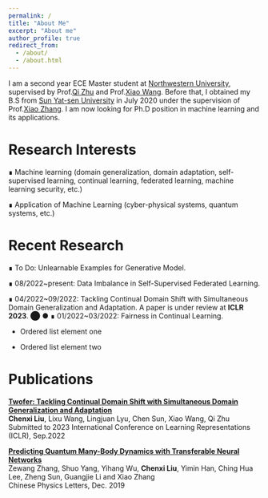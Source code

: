 ```yaml
---
permalink: /
title: "About Me"
excerpt: "About me"
author_profile: true
redirect_from: 
  - /about/
  - /about.html
---
```


I am a second year ECE Master student at [Northwestern University](https://www.mccormick.northwestern.edu/electrical-computer/), supervised by Prof.[Qi Zhu](https://www.mccormick.northwestern.edu/research-faculty/directory/profiles/zhu-qi.html) and Prof.[Xiao Wang](https://www.mccormick.northwestern.edu/research-faculty/directory/profiles/wang-xiao.html). Before that, I obtained my B.S from [Sun Yat-sen University](https://www.sysu.edu.cn/sysuen/) in July 2020 under the supervision of Prof.[Xiao Zhang](https://scholar.google.com/citations?user=91noKlYAAAAJ&hl=zh-TW). I am now looking for Ph.D position in machine learning and its applications.


Research Interests
======

∎ Machine learning (domain generalization, domain adaptation, self-supervised learning, continual learning, federated learning, machine learning security, etc.)

∎ Application of Machine Learning (cyber-physical systems, quantum systems, etc.) 


Recent Research
======

∎ To Do: Unlearnable Examples for Generative Model. 

∎ 08/2022~present: Data Imbalance in Self-Supervised Federated Learning.

∎ 04/2022~09/2022: Tackling Continual Domain Shift with Simultaneous Domain Generalization and Adaptation. A paper is under review at **ICLR 2023**.
⬤ ●
∎ 01/2022~03/2022: Fairness in Continual Learning.

<ul>
    <li><p>Ordered list element one</p ></li>
    <li><p>Ordered list element two</p ></li>
</ul>

Publications
======

[**Twofer: Tackling Continual Domain Shift with Simultaneous Domain Generalization and Adaptation**](https://openreview.net/forum?id=L8iZdgeKmI6)  
**Chenxi Liu**, Lixu Wang, Lingjuan Lyu, Chen Sun, Xiao Wang, Qi Zhu  
Submitted to 2023 International Conference on Learning Representations (ICLR), Sep.2022

[**Predicting Quantum Many-Body Dynamics with Transferable Neural Networks**](http://cpl.iphy.ac.cn/10.1088/0256-307X/37/1/018401#1)  
Zewang Zhang, Shuo Yang, Yihang Wu, **Chenxi Liu**, Yimin Han, Ching Hua Lee, Zheng Sun, Guangjie Li and Xiao Zhang  
Chinese Physics Letters, Dec. 2019

